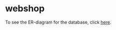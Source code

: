 # webshop

To see the ER-diagram for the database, click <a href="https://viewer.diagrams.net/?highlight=0000FF&edit=_blank&layers=1&nav=1&title=webshop#R7Z3vk5o4GMf%2FGl92R0D88fJ01%2B3M7c702muv7RsnCxFzRcKFuKv96y%2FRBHUTXKgCkTLjzJIQQsw3%2Bfjw5AnbcSbL9T0B8eIR%2BzDs2F1%2F3XFuO7ZtdR2L%2FeE5m11ObzDYZQQE%2BaLQPuMT%2BgnllSJ3hXyYHBWkGIcUxceZHo4i6NGjPEAIfjkuNsfh8V1jEEAl45MHQjX3H%2BTTxS536Hb3%2Be8hChbyzlZXnFkCWVhkJAvg45ejLLimUxxR0cQPkCxBBCPKzjwC8gOSjnu3oJR%2F0z869pR95rz0TYBxEEIQo%2BTGw0uW7SWsyHQOlijk3XxQ0VhUxG7n3HWcCcGY7o6W6wkMuVZShl2bphln034gvN4cF5Bw9Hn8BX%2BcTpejO%2FvbX9%2B%2Ff37%2FzhntqnkG4Up0MJ1h4u9ayPqIbmTHs%2B6K%2BSEFTzxrnFBAqBgfTpdlMMUpQBG71Lm1tukwBHGCtsV3OQsU%2Bg9gg1dUViRT4zlaQ%2F%2FjbnjwsmykPLDKeJJXzjv6k2gMPw1CFETs2GPfnt9xTGDC2vIAEipKzFEYTnCIeXMiHPEmq10mevEZEgrXB1miC%2B8hXkJKNqyIOOvIoSKmjz0U6Zf9YLR6Im9xOBDlhUCMriCtey8aOxC6FdBQ3u1Aw0zx2HenCIQf2cwEUbDV8Vgm3tc%2BwfHfgASQiowYI97Ld89wNze6%2Bu6lOBYnQziX1z5hStmcEKKK%2Fkgr3faFO2Yf9iUm3Ru347LmTlja2qfZhxcndIKjhBI2xngdkEn9ArncGl1PD%2Fa31RbqOjnFdUrT1lK0%2FfBnMXW3GAZ7dQsL130l3OupiFl%2FzsMtSRfI92GUX5F06L6tyIEETqUK2IoCWz7O2FX16iARuCs7TmLgoSh42F3ZfyWUW5lQ607m1LEqFc65Ciy%2BVvUasNivHYs9Rdtp3ViEPpL1nUtFJ7cgtVHRVQTwVgnrmKsAYzXamALCvqpVC8LLgHBUNwj7%2FTO1NRiD6bg1F4P9QYZx6AMKG0zBAtKYQsFRT9ED%2BgGU9jGjxwIHOALh3T53TPAq8qEvenRf5gFvpeAD%2FF9I6Ua4QcCKYpa1oMtQnIVrRL%2FKmcGOv%2FHjG1ekbtcHp243MhGx7%2Fv1MHFwFU%2FuL9um5HWqduLhMcEr4sETfTMc7gpSCfW3HgN4z51UncAQUPR87LO7vKZunZpaRmsqDZW3NTVK0v5QIapwSM58SAEKM6na%2BiUP%2FZI9O6dpYpVG3KEqZWt3nhzz1%2BOXHKrrBrX7JXNYnsezNZ86w%2Fzq1GWGyseQK%2FRRvqWSe3mVTLFI%2B%2BocMpGP9a%2FbFOdj7Q7KgToja%2BfjBddt%2Bvk9JXUxcaCunMUE%2ByuPXgEVL7hyU0AqU8A4sK8CjNdoONbusBycuypnsMMyHbcGU1FdOJNU%2FG8FIoroxnQ2ViOQKSwc9RU9DHVbqhrkdVXJn6hDV9Xk3fPm4UeXRu9fnC%2F08TH4MHh6Z5vlq1JRRmdyFTRzFv3ebipXRmNKR4almWBD3QTrlTXDVCKaaGzU%2FxSWf%2BH7hJNKK21Zyqrr3k16Buvl1qO21VGl%2F68oRuSSwXOXsDrcKpWzWtd9SVDUeaYqhaJ1rtfR4Acwy3xXvVyW00ERLk%2BtbxrCxWrkMQWEzrnxVS0IC3iiKgWho8ZuNQaE6bA1F4SOamKkIIxBkrxgYryNWI1CprDw3PnSojADhZYuVqdSFp5r7huMwkFuNWqL3sgG4RyRhM4isGxyMHF%2BhUwhoaUa8S0KL4NCt24UWmrcQGNYmI5bc2Fo2dk0DEHzYVhAIlNoaLeGYVk01L1colIa2g22DG3zTUP7hG3It5jN8Hz2hAhrW3OJWEAmU4hota8eKImIdu54gdK0PTdewGAiWua%2FeMA68eIB4PsEJkmDWVhAIFNY2GtXUMpiYa9uFvYavITSM38JpXdiCcVrdiRvAXVMAaF9rmOpBWEWCAd1g1BK2UQQFgjyre0xWX3eSkH4E8UzD%2FtN9hn%2BwtsC6oZh7zr2vl4hDJ1u3TCUA6mJMEzHrbkwdFU7Y28V4lUk79FMFhYQqAYW6nc16fYRiV15mUr93tuIZPCgZJ7OABxoNEzf1n15EU3ZRnTBnyjtrD6cyEe7k1RZT4%2F2s%2FYR6cQtb4Keu5FIx7MKNhflVcSonUT6JqpOxF97mUNFShTeXXR5qU78upW14V%2FfZFOiA2oBY7dMMOr2ElULxvOiAyqajHn736hwAH0T1admicGiYVGmgPDy4tQAPv2TexsEUBb4dHuHygKfXtsGBwE45gcBOKpBLjn4REBUyCK8Mv9GAXVMAaHbgrAsEGp3DlVKQrfBJHTNJ6GbTcKYIK%2FJq14F1DGGhG0sVGkk1G0cqpaEDQ6Gcs0PhnJVX4QkoQ8Tj6CYIhw1mYcXCYmq9r8X2S0Py%2BKhbutQpTzsN%2FhNr%2BnANZeH%2Few3vaIlCOBsRZr8rqECCplCQ7eNiSqLhtptQ9XSsMFBUenANZiG2f8NwAMUBrjRQVEFBDIFhiNTlo0bCEPdvqFKYThq8K7ykVHLyPomZi8jJxR7P36HfwVQQKbykciSBGN6cO6egHjxiH3IS%2FwP" target="_blank">here</a>.
